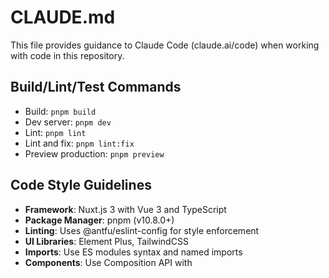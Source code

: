 # CLAUDE.md

This file provides guidance to Claude Code (claude.ai/code) when working with code in this repository.

## Build/Lint/Test Commands
- Build: `pnpm build`
- Dev server: `pnpm dev`
- Lint: `pnpm lint`
- Lint and fix: `pnpm lint:fix`
- Preview production: `pnpm preview`

## Code Style Guidelines
- **Framework**: Nuxt.js 3 with Vue 3 and TypeScript
- **Package Manager**: pnpm (v10.8.0+)
- **Linting**: Uses @antfu/eslint-config for style enforcement
- **UI Libraries**: Element Plus, TailwindCSS
- **Imports**: Use ES modules syntax and named imports
- **Components**: Use Composition API with <script setup> syntax
- **Types**: Always use proper TypeScript types
- **Naming**: Use camelCase for variables/properties, PascalCase for components
- **Error Handling**: Use try/catch with proper error types
- **Formatting**: Follow ESLint config rules from @antfu/eslint-config